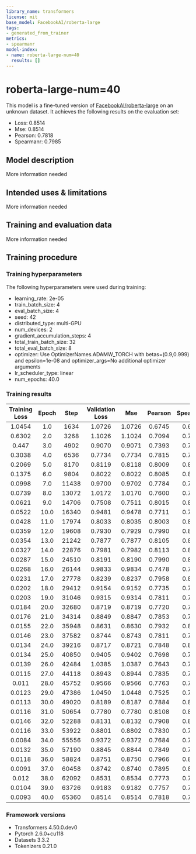 ```yaml
---
library_name: transformers
license: mit
base_model: FacebookAI/roberta-large
tags:
- generated_from_trainer
metrics:
- spearmanr
model-index:
- name: roberta-large-num=40
  results: []
---
```


<!-- This model card has been generated automatically according to the information the Trainer had access to. You
should probably proofread and complete it, then remove this comment. -->

# roberta-large-num=40

This model is a fine-tuned version of [FacebookAI/roberta-large](https://huggingface.co/FacebookAI/roberta-large) on an unknown dataset.
It achieves the following results on the evaluation set:
- Loss: 0.8514
- Mse: 0.8514
- Pearson: 0.7818
- Spearmanr: 0.7985

## Model description

More information needed

## Intended uses & limitations

More information needed

## Training and evaluation data

More information needed

## Training procedure

### Training hyperparameters

The following hyperparameters were used during training:
- learning_rate: 2e-05
- train_batch_size: 4
- eval_batch_size: 4
- seed: 42
- distributed_type: multi-GPU
- num_devices: 2
- gradient_accumulation_steps: 4
- total_train_batch_size: 32
- total_eval_batch_size: 8
- optimizer: Use OptimizerNames.ADAMW_TORCH with betas=(0.9,0.999) and epsilon=1e-08 and optimizer_args=No additional optimizer arguments
- lr_scheduler_type: linear
- num_epochs: 40.0

### Training results

| Training Loss | Epoch | Step  | Validation Loss | Mse    | Pearson | Spearmanr |
|:-------------:|:-----:|:-----:|:---------------:|:------:|:-------:|:---------:|
| 1.0454        | 1.0   | 1634  | 1.0726          | 1.0726 | 0.6745  | 0.6811    |
| 0.6302        | 2.0   | 3268  | 1.1026          | 1.1024 | 0.7094  | 0.7160    |
| 0.447         | 3.0   | 4902  | 0.9070          | 0.9071 | 0.7393  | 0.7482    |
| 0.3038        | 4.0   | 6536  | 0.7734          | 0.7734 | 0.7815  | 0.7908    |
| 0.2069        | 5.0   | 8170  | 0.8119          | 0.8118 | 0.8009  | 0.8070    |
| 0.1375        | 6.0   | 9804  | 0.8022          | 0.8022 | 0.8085  | 0.8179    |
| 0.0998        | 7.0   | 11438 | 0.9700          | 0.9702 | 0.7784  | 0.7857    |
| 0.0739        | 8.0   | 13072 | 1.0172          | 1.0170 | 0.7600  | 0.7731    |
| 0.0621        | 9.0   | 14706 | 0.7508          | 0.7511 | 0.8015  | 0.8133    |
| 0.0522        | 10.0  | 16340 | 0.9481          | 0.9478 | 0.7711  | 0.7816    |
| 0.0428        | 11.0  | 17974 | 0.8033          | 0.8035 | 0.8003  | 0.8076    |
| 0.0359        | 12.0  | 19608 | 0.7930          | 0.7929 | 0.7990  | 0.8081    |
| 0.0354        | 13.0  | 21242 | 0.7877          | 0.7877 | 0.8105  | 0.8187    |
| 0.0327        | 14.0  | 22876 | 0.7981          | 0.7982 | 0.8113  | 0.8222    |
| 0.0287        | 15.0  | 24510 | 0.8191          | 0.8190 | 0.7990  | 0.8118    |
| 0.0268        | 16.0  | 26144 | 0.9833          | 0.9834 | 0.7478  | 0.7625    |
| 0.0231        | 17.0  | 27778 | 0.8239          | 0.8237 | 0.7958  | 0.8084    |
| 0.0202        | 18.0  | 29412 | 0.9154          | 0.9152 | 0.7735  | 0.7796    |
| 0.0203        | 19.0  | 31046 | 0.9315          | 0.9314 | 0.7811  | 0.7943    |
| 0.0184        | 20.0  | 32680 | 0.8719          | 0.8719 | 0.7720  | 0.7838    |
| 0.0176        | 21.0  | 34314 | 0.8849          | 0.8847 | 0.7853  | 0.7969    |
| 0.0155        | 22.0  | 35948 | 0.8631          | 0.8630 | 0.7932  | 0.8087    |
| 0.0146        | 23.0  | 37582 | 0.8744          | 0.8743 | 0.7811  | 0.7942    |
| 0.0134        | 24.0  | 39216 | 0.8717          | 0.8721 | 0.7848  | 0.8002    |
| 0.0134        | 25.0  | 40850 | 0.9405          | 0.9402 | 0.7698  | 0.7823    |
| 0.0139        | 26.0  | 42484 | 1.0385          | 1.0387 | 0.7643  | 0.7742    |
| 0.0115        | 27.0  | 44118 | 0.8943          | 0.8944 | 0.7835  | 0.7980    |
| 0.011         | 28.0  | 45752 | 0.9566          | 0.9566 | 0.7763  | 0.7930    |
| 0.0123        | 29.0  | 47386 | 1.0450          | 1.0448 | 0.7525  | 0.7678    |
| 0.0113        | 30.0  | 49020 | 0.8189          | 0.8187 | 0.7884  | 0.8034    |
| 0.0116        | 31.0  | 50654 | 0.7780          | 0.7780 | 0.8108  | 0.8236    |
| 0.0146        | 32.0  | 52288 | 0.8131          | 0.8132 | 0.7908  | 0.8058    |
| 0.0116        | 33.0  | 53922 | 0.8801          | 0.8802 | 0.7830  | 0.7917    |
| 0.0084        | 34.0  | 55556 | 0.9372          | 0.9372 | 0.7684  | 0.7788    |
| 0.0132        | 35.0  | 57190 | 0.8845          | 0.8844 | 0.7849  | 0.7982    |
| 0.0118        | 36.0  | 58824 | 0.8751          | 0.8750 | 0.7966  | 0.8111    |
| 0.0091        | 37.0  | 60458 | 0.8742          | 0.8740 | 0.7895  | 0.8029    |
| 0.012         | 38.0  | 62092 | 0.8531          | 0.8534 | 0.7773  | 0.7917    |
| 0.0104        | 39.0  | 63726 | 0.9183          | 0.9182 | 0.7757  | 0.7911    |
| 0.0093        | 40.0  | 65360 | 0.8514          | 0.8514 | 0.7818  | 0.7985    |


### Framework versions

- Transformers 4.50.0.dev0
- Pytorch 2.6.0+cu118
- Datasets 3.3.2
- Tokenizers 0.21.0
